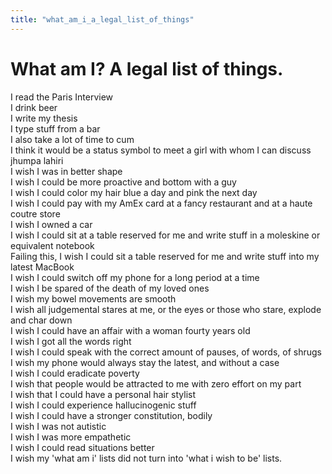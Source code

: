 ```yaml
---
title: "what_am_i_a_legal_list_of_things"
---
```


# What am I? A legal list of things.

I read the Paris Interview\
I drink beer\
I write my thesis\
I type stuff from a bar\
I also take a lot of time to cum\
I think it would be a status symbol to meet a girl with whom I can
discuss jhumpa lahiri\
I wish I was in better shape\
I wish I could be more proactive and bottom with a guy\
I wish I could color my hair blue a day and pink the next day\
I wish I could pay with my AmEx card at a fancy restaurant and at a
haute coutre store\
I wish I owned a car\
I wish I could sit at a table reserved for me and write stuff in a
moleskine or equivalent notebook\
Failing this, I wish I could sit a table reserved for me and write stuff
into my latest MacBook\
I wish I could switch off my phone for a long period at a time\
I wish I be spared of the death of my loved ones\
I wish my bowel movements are smooth\
I wish all judgemental stares at me, or the eyes or those who stare,
explode and char down\
I wish I could have an affair with a woman fourty years old\
I wish I got all the words right\
I wish I could speak with the correct amount of pauses, of words, of
shrugs\
I wish my phone would always stay the latest, and without a case\
I wish I could eradicate poverty\
I wish that people would be attracted to me with zero effort on my part\
I wish that I could have a personal hair stylist\
I wish I could experience hallucinogenic stuff\
I wish I could have a stronger constitution, bodily\
I wish I was not autistic\
I wish I was more empathetic\
I wish I could read situations better\
I wish my 'what am i' lists did not turn into 'what i wish to be' lists.
